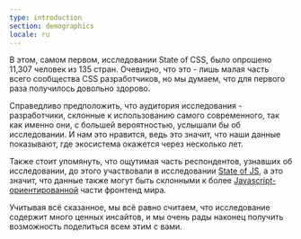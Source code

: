 ```yaml
---
type: introduction
section: demographics
locale: ru
---
```


В этом, самом первом, исследовании State of CSS, было опрошено 11,307 человек из 135 стран. Очевидно, что это - лишь малая часть всего сообщества CSS разработчиков, но мы думаем, что для первого раза получилось довольно здорово.

Справедливо предположить, что аудитория исследования - разработчики, склонные к использованию самого современного, так как именно они, с большей вероятностью, услышали бы об исследовании. И нам это нравится, ведь это значит, что наши данные показывают, где экосистема окажется через несколько лет.

Также стоит упомянуть, что ощутимая часть респондентов, узнавших об исследовании, до этого участвовали в исследовании [State of JS](https://stateofjs.com), а это значит, что данные также могут быть склонными к более [Javascript-ориентированной](http://bradfrost.com/blog/link/how-to-think-like-a-front-end-developer-with-brad-frost/) части фронтенд мира.

Учитывая всё сказанное, мы всё равно считаем, что исследование содержит много ценных инсайтов, и мы очень рады наконец получить возможность поделиться всем этим с вами.